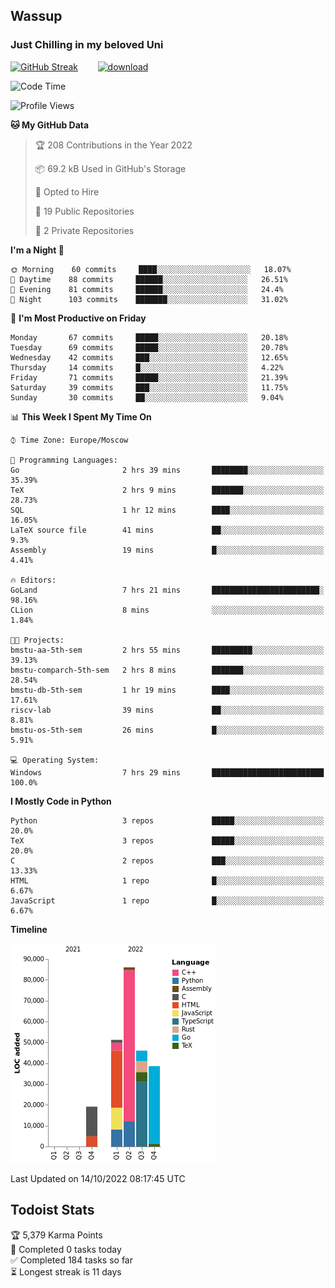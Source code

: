 ## Wassup 
### Just Chilling in my beloved Uni 

<!--
-->

[![GitHub Streak](http://github-readme-streak-stats.herokuapp.com?user=archeoss&theme=shades-of-purple&hide_border=true&date_format=j%20M%5B%20Y%5D)](https://git.io/streak-stats)&nbsp;&nbsp;&nbsp;&nbsp;&nbsp;&nbsp;&nbsp;&nbsp;[![download](https://user-images.githubusercontent.com/68448737/147796309-d8b65b1d-4dde-40d9-b03a-2b42aaa6cd43.jpeg)
](http://bmstu.ru/)

<!--START_SECTION:waka-->
![Code Time](http://img.shields.io/badge/Code%20Time-616%20hrs%208%20mins-blue)

![Profile Views](http://img.shields.io/badge/Profile%20Views-2-blue)

**🐱 My GitHub Data** 

> 🏆 208 Contributions in the Year 2022
 > 
> 📦 69.2 kB Used in GitHub's Storage 
 > 
> 💼 Opted to Hire
 > 
> 📜 19 Public Repositories 
 > 
> 🔑 2 Private Repositories  
 > 
**I'm a Night 🦉** 

```text
🌞 Morning    60 commits     ████░░░░░░░░░░░░░░░░░░░░░   18.07% 
🌆 Daytime    88 commits     ██████░░░░░░░░░░░░░░░░░░░   26.51% 
🌃 Evening    81 commits     ██████░░░░░░░░░░░░░░░░░░░   24.4% 
🌙 Night      103 commits    ███████░░░░░░░░░░░░░░░░░░   31.02%

```
📅 **I'm Most Productive on Friday** 

```text
Monday       67 commits     █████░░░░░░░░░░░░░░░░░░░░   20.18% 
Tuesday      69 commits     █████░░░░░░░░░░░░░░░░░░░░   20.78% 
Wednesday    42 commits     ███░░░░░░░░░░░░░░░░░░░░░░   12.65% 
Thursday     14 commits     █░░░░░░░░░░░░░░░░░░░░░░░░   4.22% 
Friday       71 commits     █████░░░░░░░░░░░░░░░░░░░░   21.39% 
Saturday     39 commits     ███░░░░░░░░░░░░░░░░░░░░░░   11.75% 
Sunday       30 commits     ██░░░░░░░░░░░░░░░░░░░░░░░   9.04%

```


📊 **This Week I Spent My Time On** 

```text
⌚︎ Time Zone: Europe/Moscow

💬 Programming Languages: 
Go                       2 hrs 39 mins       ████████░░░░░░░░░░░░░░░░░   35.39% 
TeX                      2 hrs 9 mins        ███████░░░░░░░░░░░░░░░░░░   28.73% 
SQL                      1 hr 12 mins        ████░░░░░░░░░░░░░░░░░░░░░   16.05% 
LaTeX source file        41 mins             ██░░░░░░░░░░░░░░░░░░░░░░░   9.3% 
Assembly                 19 mins             █░░░░░░░░░░░░░░░░░░░░░░░░   4.41%

🔥 Editors: 
GoLand                   7 hrs 21 mins       ████████████████████████░   98.16% 
CLion                    8 mins              ░░░░░░░░░░░░░░░░░░░░░░░░░   1.84%

🐱‍💻 Projects: 
bmstu-aa-5th-sem         2 hrs 55 mins       █████████░░░░░░░░░░░░░░░░   39.13% 
bmstu-comparch-5th-sem   2 hrs 8 mins        ███████░░░░░░░░░░░░░░░░░░   28.54% 
bmstu-db-5th-sem         1 hr 19 mins        ████░░░░░░░░░░░░░░░░░░░░░   17.61% 
riscv-lab                39 mins             ██░░░░░░░░░░░░░░░░░░░░░░░   8.81% 
bmstu-os-5th-sem         26 mins             █░░░░░░░░░░░░░░░░░░░░░░░░   5.91%

💻 Operating System: 
Windows                  7 hrs 29 mins       █████████████████████████   100.0%

```

**I Mostly Code in Python** 

```text
Python                   3 repos             █████░░░░░░░░░░░░░░░░░░░░   20.0% 
TeX                      3 repos             █████░░░░░░░░░░░░░░░░░░░░   20.0% 
C                        2 repos             ███░░░░░░░░░░░░░░░░░░░░░░   13.33% 
HTML                     1 repo              █░░░░░░░░░░░░░░░░░░░░░░░░   6.67% 
JavaScript               1 repo              █░░░░░░░░░░░░░░░░░░░░░░░░   6.67%

```


**Timeline**

![Chart not found](https://raw.githubusercontent.com/archeoss/archeoss/master/charts/bar_graph.png) 


 Last Updated on 14/10/2022 08:17:45 UTC
<!--END_SECTION:waka-->

## Todoist Stats

<!-- TODO-IST:START -->
🏆  5,379 Karma Points           
🌸  Completed 0 tasks today           
✅  Completed 184 tasks so far           
⏳  Longest streak is 11 days
<!-- TODO-IST:END -->

